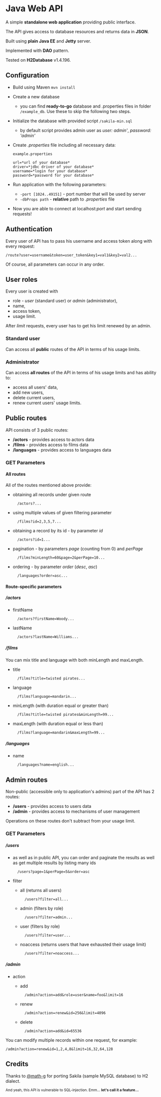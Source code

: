 # Java Web API

A simple **standalone web application** providing public interface.

The API gives access to database resources and returns data in **JSON**.

Built using **plain Java EE** and **Jetty** server.

Implemented with **DAO** pattern.

Tested on **H2Database** v1.4.196.

## Configuration

* Build using Maven `mvn install`
* Create a new database
    * you can find **ready-to-go** database and .properties files in folder `/example_db`.
    Use these to skip the following two steps.
* Initialize the database with provided script `/sakila-min.sql`
    * by default script provides admin user as _user: admin'_, _password: 'admin'_
* Create _.properties_ file including all necessary data:

    `example.properties`
    ```
    url=*url of your database*
    driver=*jdbc driver of your database*
    username=*login for your database*
    password=*password for your database*
    ```
    
* Run application with the following parameters:
    * `-port [1024..49151]` - port number that will be used by server
    * `-dbProps path` - **relative** path to _.properties_ file
* Now you are able to connect at localhost:_port_ and start sending requests!

## Authentication

Every user of API has to pass his username and access token along with every request:

    /route?user=username&token=user_token&key1=val1&key2=val2...

Of course, all parameters can occur in any order.

## User roles

Every user is created with
* role - _user_ (standard user) or _admin_ (administrator),
* name,
* access token,
* usage limit.

After _limit_ requests, every user has to get his limit renewed by an admin.

### Standard user

Can access all **public** routes of the API in terms of his usage limits.

### Administrator

Can access **all routes** of the API in terms of his usage limits and has ability to:
* access all users' data,
* add new users,
* delete current users,
* renew current users' usage limits.

## Public routes

API consists of 3 public routes:
* **/actors** - provides access to actors data
* **/films** - provides access to films data
* **/languages** - provides access to languages data

### GET Parameters

#### All routes

All of the routes mentioned above provide:
* obtaining all records under given route

        /actors?...

* using multiple values of given filtering parameter

        /films?id=2,3,5,7...

* obtaining a record by its id - by parameter _id_

        /actors?id=1...

* pagination - by parameters _page_ (counting from 0) and _perPage_

        /films?minLength=60&page=2&perPage=10...

* ordering - by parameter _order_ (_desc_, _asc_)

        /languages?order=asc...

#### Route-specific parameters

##### /actors

* firstName

        /actors?firstName=Woody...

* lastName

        /actors?lastName=Williams...


##### /films

You can mix title and language with both minLength and maxLength.

* title

        /films?title=twisted pirates...

* language

        /films?language=mandarin...

* minLength (with duration equal or greater than)

        /films?title=twisted pirates&minLength=99...

* maxLength (with duration equal or less than)

        /films?language=mandarin&maxLength=99...

##### /languages

* name

        /languages?name=english...

## Admin routes

Non-public (accessible only to application's admins) part of the API has 2 routes:
* **/users** - provides access to users data
* **/admin** - provides access to mechanisms of user management

Operations on these routes don't subtract from your usage limit.

### GET Parameters

##### /users

* as well as in public API, you can order and paginate the results as well as get multiple results
by listing many ids

        /users?page=1&perPage=5&order=asc

* filter
    * all (returns all users)

            /users?filter=all...

    * admin (filters by role)

            /users?filter=admin...

    * user (filters by role)

            /users?filter=user...

    * noaccess (returns users that have exhausted their usage limit)

            /users?filter=noaccess...


##### /admin
* action
    * add

            /admin?action=add&role=user&name=foo&limit=16

    * renew

            /admin?action=renew&id=256&limit=4096

    * delete

            /admin?action=add&id=65536


You can modify multiple records within one request, for example:

    /admin?action=renew&id=1,2,4,8&limit=16,32,64,128


## Credits
Thanks to [@math-g](https://github.com/math-g) for porting Sakila (sample MySQL database) to H2 dialect.


<sub>And yeah, this API is vulnerable to SQL-injection. Emm... **let's call it a feature...**</sub>
